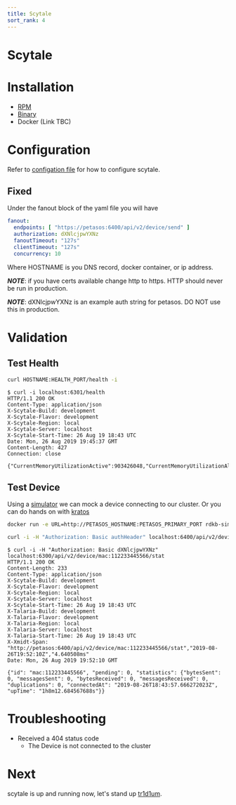 ```yaml
---
title: Scytale
sort_rank: 4
---
```


# Scytale

# Installation
-   [RPM](https://github.com/xmidt-org/scytale/releases)
-   [Binary](https://github.com/xmidt-org/scytale/releases)
-   Docker (Link TBC)

# Configuration
Refer to [configation file](https://github.com/xmidt-org/scytale/blob/master/example-scytale.yaml)
for how to configure scytale.

## Fixed
Under the fanout block of the yaml file you will have

```yaml
fanout:
  endpoints: [ "https://petasos:6400/api/v2/device/send" ]
  authorization: dXNlcjpwYXNz
  fanoutTimeout: "127s"
  clientTimeout: "127s"
  concurrency: 10
```
Where HOSTNAME is you DNS record, docker container, or ip address.

_**NOTE**_: if you have certs available change http to https. HTTP should never
be run in production.

_**NOTE**_: dXNlcjpwYXNz is an example auth string for petasos. DO NOT use
this in production.

# Validation
## Test Health
```bash
curl HOSTNAME:HEALTH_PORT/health -i
```


```
$ curl -i localhost:6301/health
HTTP/1.1 200 OK
Content-Type: application/json
X-Scytale-Build: development
X-Scytale-Flavor: development
X-Scytale-Region: local
X-Scytale-Server: localhost
X-Scytale-Start-Time: 26 Aug 19 18:43 UTC
Date: Mon, 26 Aug 2019 19:45:37 GMT
Content-Length: 427
Connection: close

{"CurrentMemoryUtilizationActive":903426048,"CurrentMemoryUtilizationAlloc":1711536,"CurrentMemoryUtilizationHeapSys":66224128,"MaxMemoryUtilizationActive":946319360,"MaxMemoryUtilizationAlloc":3915152,"MaxMemoryUtilizationHeapSys":66289664,"PayloadsOverHundred":0,"PayloadsOverTenThousand":0,"PayloadsOverThousand":0,"PayloadsOverZero":0,"TotalRequestsDenied":0,"TotalRequestsReceived":0,"TotalRequestsSuccessfullyServiced":0}
```

## Test Device
Using a [simulator](https://github.com/xmidt-org/xmidt/tree/master/simulator) we
can mock a device connecting to our cluster. Or you can do hands on with [kratos](https://github.com/xmidt-org/kratos)

```bash
docker run -e URL=http://PETASOS_HOSTNAME:PETASOS_PRIMARY_PORT rdkb-simulator
```

```bash
curl -i -H "Authorization: Basic authHeader" localhost:6400/api/v2/device/stat
```

```
$ curl -i -H "Authorization: Basic dXNlcjpwYXNz" localhost:6300/api/v2/device/mac:112233445566/stat
HTTP/1.1 200 OK
Content-Length: 233
Content-Type: application/json
X-Scytale-Build: development
X-Scytale-Flavor: development
X-Scytale-Region: local
X-Scytale-Server: localhost
X-Scytale-Start-Time: 26 Aug 19 18:43 UTC
X-Talaria-Build: development
X-Talaria-Flavor: development
X-Talaria-Region: local
X-Talaria-Server: localhost
X-Talaria-Start-Time: 26 Aug 19 18:43 UTC
X-Xmidt-Span: "http://petasos:6400/api/v2/device/mac:112233445566/stat","2019-08-26T19:52:10Z","4.640508ms"
Date: Mon, 26 Aug 2019 19:52:10 GMT

{"id": "mac:112233445566", "pending": 0, "statistics": {"bytesSent": 0, "messagesSent": 0, "bytesReceived": 0, "messagesReceived": 0, "duplications": 0, "connectedAt": "2019-08-26T18:43:57.666272023Z", "upTime": "1h8m12.684567688s"}}
```

# Troubleshooting
-   Received a 404 status code
    -   The Device is not connected to the cluster

# Next
scytale is up and running now, let's stand up [tr1d1um](../tr1d1um).
